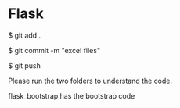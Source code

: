 # Flask

$ git add .

$ git commit -m "excel files"

$ git push


Please run the two folders to understand the code.

flask_bootstrap has the bootstrap code

